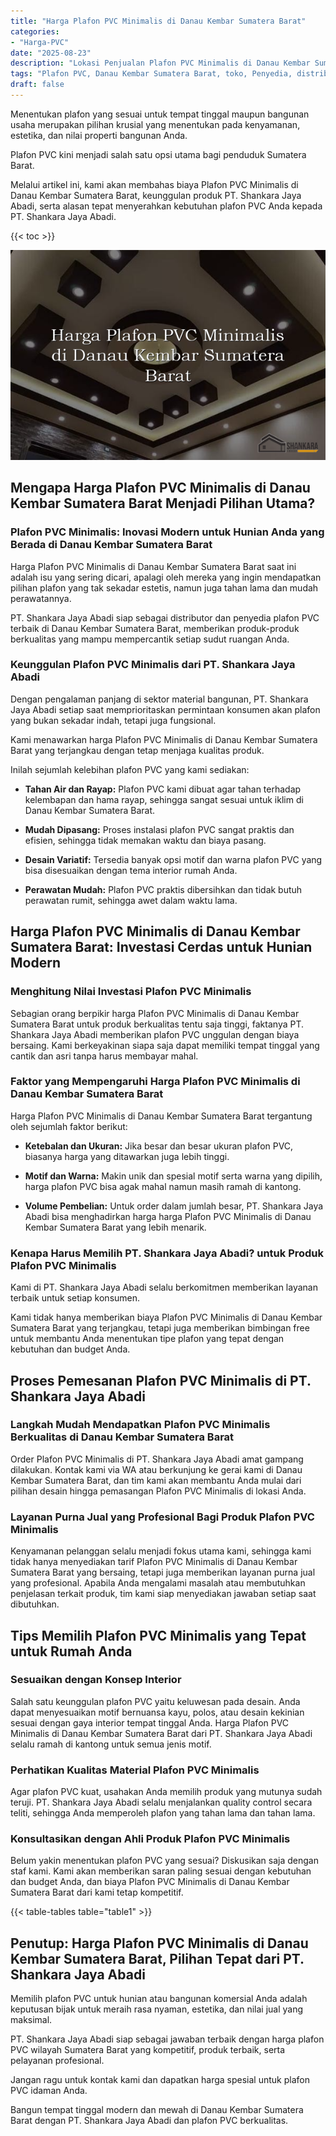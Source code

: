 ```yaml
---
title: "Harga Plafon PVC Minimalis di Danau Kembar Sumatera Barat"
categories: 
- "Harga-PVC"
date: "2025-08-23"
description: "Lokasi Penjualan Plafon PVC Minimalis di Danau Kembar Sumatera Barat bagi rumah, perkantoran, serta gerai. Material unggulan, beragam motif, pilihan warna elegan, dengan jasa instalasi ditangani oleh teknisi berpengalaman serta jaminan resmi!|Layanan penyediaan Plafon PVC Minimalis di Danau Kembar Sumatera Barat bagi kebutuhan hunian, office, maupun toko, beserta material berkualitas dan pemasangan oleh tenaga ahli berpengalaman serta kepastian resmi.|Alternatif Plafon PVC Minimalis di Danau Kembar Sumatera Barat yang andal bagi rumah, kantor, dan toko, dengan material terbaik dan instalasi ditangani oleh teknisi ahli dan garansi resmi.|Penjualan Plafon PVC Minimalis di Danau Kembar Sumatera Barat untuk rumah, perkantoran, dan toko, beserta produk unggulan dan instalasi oleh tenaga ahli ahli, disertai beserta garansi resmi.}"
tags: "Plafon PVC, Danau Kembar Sumatera Barat, toko, Penyedia, distributor"
draft: false
---
```


Menentukan plafon yang sesuai untuk tempat tinggal maupun bangunan usaha merupakan pilihan krusial yang menentukan pada kenyamanan, estetika, dan nilai properti bangunan Anda.

Plafon PVC kini menjadi salah satu opsi utama bagi penduduk Sumatera Barat.

Melalui artikel ini, kami akan membahas biaya Plafon PVC Minimalis di Danau Kembar Sumatera Barat, keunggulan produk PT. Shankara Jaya Abadi, serta alasan tepat menyerahkan kebutuhan plafon PVC Anda kepada PT. Shankara Jaya Abadi.

{{< toc >}}

![Harga Plafon PVC Minimalis di Danau Kembar Sumatera Barat](/images/Harga-PVC/Harga-Plafon-PVC-Minimalis-di-Danau-Kembar-Sumatera-Barat.png)


## Mengapa Harga Plafon PVC Minimalis di Danau Kembar Sumatera Barat Menjadi Pilihan Utama?

### Plafon PVC Minimalis: Inovasi Modern untuk Hunian Anda yang Berada di Danau Kembar Sumatera Barat

Harga Plafon PVC Minimalis di Danau Kembar Sumatera Barat saat ini adalah isu yang sering dicari, apalagi oleh mereka yang ingin mendapatkan pilihan plafon yang tak sekadar estetis, namun juga tahan lama dan mudah perawatannya.

PT. Shankara Jaya Abadi siap sebagai distributor dan penyedia plafon PVC terbaik di Danau Kembar Sumatera Barat, memberikan produk-produk berkualitas yang mampu mempercantik setiap sudut ruangan Anda.

### Keunggulan Plafon PVC Minimalis dari PT. Shankara Jaya Abadi

Dengan pengalaman panjang di sektor material bangunan, PT. Shankara Jaya Abadi setiap saat memprioritaskan permintaan konsumen akan plafon yang bukan sekadar indah, tetapi juga fungsional.

Kami menawarkan harga Plafon PVC Minimalis di Danau Kembar Sumatera Barat yang terjangkau dengan tetap menjaga kualitas produk.

Inilah sejumlah kelebihan plafon PVC yang kami sediakan:

- **Tahan Air dan Rayap:** Plafon PVC kami dibuat agar tahan terhadap kelembapan dan hama rayap, sehingga sangat sesuai untuk iklim di Danau Kembar Sumatera Barat.

- **Mudah Dipasang:** Proses instalasi plafon PVC sangat praktis dan efisien, sehingga tidak memakan waktu dan biaya pasang.

- **Desain Variatif:** Tersedia banyak opsi motif dan warna plafon PVC yang bisa disesuaikan dengan tema interior rumah Anda.

- **Perawatan Mudah:** Plafon PVC praktis dibersihkan dan tidak butuh perawatan rumit, sehingga awet dalam waktu lama.

## Harga Plafon PVC Minimalis di Danau Kembar Sumatera Barat: Investasi Cerdas untuk Hunian Modern

### Menghitung Nilai Investasi Plafon PVC Minimalis

Sebagian orang berpikir harga Plafon PVC Minimalis di Danau Kembar Sumatera Barat untuk produk berkualitas tentu saja tinggi, faktanya PT. Shankara Jaya Abadi memberikan plafon PVC unggulan dengan biaya bersaing. Kami berkeyakinan siapa saja dapat memiliki tempat tinggal yang cantik dan asri tanpa harus membayar mahal.

### Faktor yang Mempengaruhi Harga Plafon PVC Minimalis di Danau Kembar Sumatera Barat

Harga Plafon PVC Minimalis di Danau Kembar Sumatera Barat tergantung oleh sejumlah faktor berikut:

- **Ketebalan dan Ukuran:** Jika besar dan besar ukuran plafon PVC, biasanya harga yang ditawarkan juga lebih tinggi.

- **Motif dan Warna:** Makin unik dan spesial motif serta warna yang dipilih, harga plafon PVC bisa agak mahal namun masih ramah di kantong.

- **Volume Pembelian:** Untuk order dalam jumlah besar, PT. Shankara Jaya Abadi bisa menghadirkan harga harga Plafon PVC Minimalis di Danau Kembar Sumatera Barat yang lebih menarik.

### Kenapa Harus Memilih PT. Shankara Jaya Abadi? untuk Produk Plafon PVC Minimalis

Kami di PT. Shankara Jaya Abadi selalu berkomitmen memberikan layanan terbaik untuk setiap konsumen.

Kami tidak hanya memberikan biaya Plafon PVC Minimalis di Danau Kembar Sumatera Barat yang terjangkau, tetapi juga memberikan bimbingan free untuk membantu Anda menentukan tipe plafon yang tepat dengan kebutuhan dan budget Anda.

## Proses Pemesanan Plafon PVC Minimalis di PT. Shankara Jaya Abadi

### Langkah Mudah Mendapatkan Plafon PVC Minimalis Berkualitas di Danau Kembar Sumatera Barat

Order Plafon PVC Minimalis di PT. Shankara Jaya Abadi amat gampang dilakukan. Kontak kami via WA atau berkunjung ke gerai kami di Danau Kembar Sumatera Barat, dan tim kami akan membantu Anda mulai dari pilihan desain hingga pemasangan Plafon PVC Minimalis di lokasi Anda.

### Layanan Purna Jual yang Profesional Bagi Produk Plafon PVC Minimalis

Kenyamanan pelanggan selalu menjadi fokus utama kami, sehingga kami tidak hanya menyediakan tarif Plafon PVC Minimalis di Danau Kembar Sumatera Barat yang bersaing, tetapi juga memberikan layanan purna jual yang profesional. Apabila Anda mengalami masalah atau membutuhkan penjelasan terkait produk, tim kami siap menyediakan jawaban setiap saat dibutuhkan.

## Tips Memilih Plafon PVC Minimalis yang Tepat untuk Rumah Anda

### Sesuaikan dengan Konsep Interior

Salah satu keunggulan plafon PVC yaitu keluwesan pada desain. Anda dapat menyesuaikan motif bernuansa kayu, polos, atau desain kekinian sesuai dengan gaya interior tempat tinggal Anda. Harga Plafon PVC Minimalis di Danau Kembar Sumatera Barat dari PT. Shankara Jaya Abadi selalu ramah di kantong untuk semua jenis motif.

### Perhatikan Kualitas Material Plafon PVC Minimalis

Agar plafon PVC kuat, usahakan Anda memilih produk yang mutunya sudah teruji. PT. Shankara Jaya Abadi selalu menjalankan quality control secara teliti, sehingga Anda memperoleh plafon yang tahan lama dan tahan lama.

### Konsultasikan dengan Ahli Produk Plafon PVC Minimalis

Belum yakin menentukan plafon PVC yang sesuai? Diskusikan saja dengan staf kami. Kami akan memberikan saran paling sesuai dengan kebutuhan dan budget Anda, dan biaya Plafon PVC Minimalis di Danau Kembar Sumatera Barat dari kami tetap kompetitif.

{{< table-tables table="table1" >}}

## Penutup: Harga Plafon PVC Minimalis di Danau Kembar Sumatera Barat, Pilihan Tepat dari PT. Shankara Jaya Abadi

Memilih plafon PVC untuk hunian atau bangunan komersial Anda adalah keputusan bijak untuk meraih rasa nyaman, estetika, dan nilai jual yang maksimal.

PT. Shankara Jaya Abadi siap sebagai jawaban terbaik dengan harga plafon PVC wilayah Sumatera Barat yang kompetitif, produk terbaik, serta pelayanan profesional.

Jangan ragu untuk kontak kami dan dapatkan harga spesial untuk plafon PVC idaman Anda.

Bangun tempat tinggal modern dan mewah di Danau Kembar Sumatera Barat dengan PT. Shankara Jaya Abadi dan plafon PVC berkualitas.